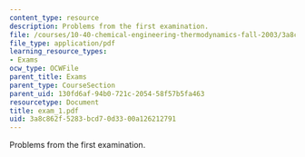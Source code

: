 ```yaml
---
content_type: resource
description: Problems from the first examination.
file: /courses/10-40-chemical-engineering-thermodynamics-fall-2003/3a8c862f5283bcd70d3300a126212791_exam_1.pdf
file_type: application/pdf
learning_resource_types:
- Exams
ocw_type: OCWFile
parent_title: Exams
parent_type: CourseSection
parent_uid: 130fd6af-94b0-721c-2054-58f57b5fa463
resourcetype: Document
title: exam_1.pdf
uid: 3a8c862f-5283-bcd7-0d33-00a126212791
---
```

Problems from the first examination.

